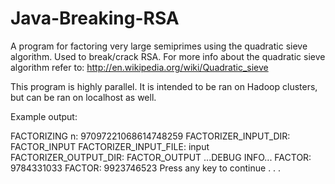 Java-Breaking-RSA
=================

A program for factoring very large semiprimes using the quadratic sieve algorithm. Used to break/crack RSA. For more info about the quadratic sieve algorithm refer to: http://en.wikipedia.org/wiki/Quadratic_sieve

This program is highly parallel. It is intended to be ran on Hadoop clusters, but can be ran on localhost as well.

Example output:

FACTORIZING n: 97097221068614748259
FACTORIZER_INPUT_DIR: FACTOR_INPUT
FACTORIZER_INPUT_FILE: input
FACTORIZER_OUTPUT_DIR: FACTOR_OUTPUT
...DEBUG INFO...
FACTOR: 9784331033
FACTOR: 9923746523
Press any key to continue . . .